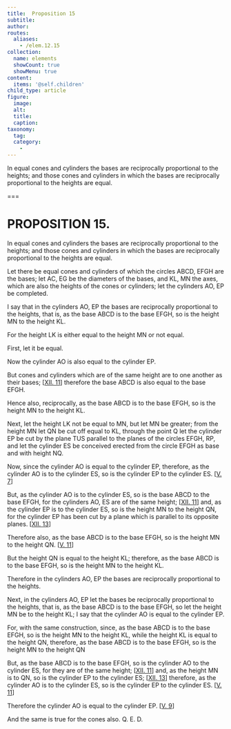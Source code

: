 ```yaml
---
title:  Proposition 15
subtitle: 
author:
routes:
  aliases:
    - /elem.12.15
collection:
  name: elements
  showCount: true
  showMenu: true
content:
  items: '@self.children'
child_type: article
figure:
  image:
  alt:
  title:
  caption:
taxonomy:
  tag:
  category:
    - 
---
```


<p>
       <hi rend="ital">In equal cones and cylinders the bases are reciprocally proportional to the heights; and those cones and cylinders in which the bases are reciprocally proportional to the heights are equal.</hi>
      </p>

===

<h1>PROPOSITION 15.</h1>
<p>
       <span class="ital">In equal cones and cylinders the bases are reciprocally proportional to the heights; and those cones and cylinders in which the bases are reciprocally proportional to the heights are equal.</span>
      </p>

<p>Let there be equal cones and cylinders of which the circles <span class="ital">ABCD</span>, <span class="ital">EFGH</span> are the bases; let <span class="ital">AC</span>, <span class="ital">EG</span> be the diameters of the bases, and <span class="ital">KL</span>, <span class="ital">MN</span> the axes, which are also the heights of the cones or cylinders; let the cylinders <span class="ital">AO</span>, <span class="ital">EP</span> be completed. </p>

<p>I say that in the cylinders <span class="ital">AO</span>, <span class="ital">EP</span> the bases are reciprocally proportional to the heights, that is, as the base <span class="ital">ABCD</span> is to the base <span class="ital">EFGH</span>, so is the height <span class="ital">MN</span> to the height <span class="ital">KL</span>. 
      </p>

<p>For the height <span class="ital">LK</span> is either equal to the height <span class="ital">MN</span> or not equal. </p>

<p>First, let it be equal. </p>

<p>Now the cylinder <span class="ital">AO</span> is also equal to the cylinder <span class="ital">EP</span>. </p>

<p>But cones and cylinders which are of the same height are to one another as their bases; [<a href="/elem.12.11">XII. 11</a>] therefore the base <span class="ital">ABCD</span> is also equal to the base <span class="ital">EFGH</span>. </p>

<p>Hence also, reciprocally, as the base <span class="ital">ABCD</span> is to the base <span class="ital">EFGH</span>, so is the height <span class="ital">MN</span> to the height <span class="ital">KL</span>. </p>

<p>Next, let the height <span class="ital">LK</span> not be equal to <span class="ital">MN</span>, but let <span class="ital">MN</span> be greater; from the height <span class="ital">MN</span> let <span class="ital">QN</span> be cut off equal to <span class="ital">KL</span>, through the point <span class="ital">Q</span> let the cylinder <span class="ital">EP</span> be cut by the plane <span class="ital">TUS</span> parallel to the planes of the circles <span class="ital">EFGH</span>, <span class="ital">RP</span>, <pb n="421"/>and let the cylinder <span class="ital">ES</span> be conceived erected from the circle <span class="ital">EFGH</span> as base and with height <span class="ital">NQ</span>. </p>

<p>Now, since the cylinder <span class="ital">AO</span> is equal to the cylinder <span class="ital">EP</span>, therefore, as the cylinder <span class="ital">AO</span> is to the cylinder <span class="ital">ES</span>, so is the cylinder <span class="ital">EP</span> to the cylinder <span class="ital">ES</span>. [<a href="/elem.5.7">V. 7</a>] </p>

<p>But, as the cylinder <span class="ital">AO</span> is to the cylinder <span class="ital">ES</span>, so is the base <span class="ital">ABCD</span> to the base <span class="ital">EFGH</span>, for the cylinders <span class="ital">AO</span>, <span class="ital">ES</span> are of the same height; [<a href="/elem.12.11">XII. 11</a>] and, as the cylinder <span class="ital">EP</span> is to the cylinder <span class="ital">ES</span>, so is the height <span class="ital">MN</span> to the height <span class="ital">QN</span>, for the cylinder <span class="ital">EP</span> has been cut by a plane which is parallel to its opposite planes. [<a href="/elem.12.13">XII. 13</a>] </p>

<p>Therefore also, as the base <span class="ital">ABCD</span> is to the base <span class="ital">EFGH</span>, so is the height <span class="ital">MN</span> to the height <span class="ital">QN</span>. [<a href="/elem.5.11">V. 11</a>] </p>

<p>But the height <span class="ital">QN</span> is equal to the height <span class="ital">KL</span>; therefore, as the base <span class="ital">ABCD</span> is to the base <span class="ital">EFGH</span>, so is the height <span class="ital">MN</span> to the height <span class="ital">KL</span>. </p>

<p>Therefore in the cylinders <span class="ital">AO</span>, <span class="ital">EP</span> the bases are reciprocally proportional to the heights. </p>

<p>Next, in the cylinders <span class="ital">AO</span>, <span class="ital">EP</span> let the bases be reciprocally proportional to the heights, that is, as the base <span class="ital">ABCD</span> is to the base <span class="ital">EFGH</span>, so let the height <span class="ital">MN</span> be to the height <span class="ital">KL</span>; I say that the cylinder <span class="ital">AO</span> is equal to the cylinder <span class="ital">EP</span>. </p>

<p>For, with the same construction, since, as the base <span class="ital">ABCD</span> is to the base <span class="ital">EFGH</span>, so is the height <span class="ital">MN</span> to the height <span class="ital">KL</span>, while the height <span class="ital">KL</span> is equal to the height <span class="ital">QN</span>, therefore, as the base <span class="ital">ABCD</span> is to the base <span class="ital">EFGH</span>, so is the height <span class="ital">MN</span> to the height <span class="ital">QN</span>
      </p>

<p>But, as the base <span class="ital">ABCD</span> is to the base <span class="ital">EFGH</span>, so is the cylinder <span class="ital">AO</span> to the cylinder <span class="ital">ES</span>, for they are of the same height; [<a href="/elem.12.11">XII. 11</a>] and, as the height <span class="ital">MN</span> is to <span class="ital">QN</span>, so is the cylinder <span class="ital">EP</span> to the cylinder <span class="ital">ES</span>; [<a href="/elem.12.13">XII. 13</a>] therefore, as the cylinder <span class="ital">AO</span> is to the cylinder <span class="ital">ES</span>, so is the cylinder <span class="ital">EP</span> to the cylinder <span class="ital">ES</span>. [<a href="/elem.5.11">V. 11</a>] <pb n="422"/></p>

<p>Therefore the cylinder <span class="ital">AO</span> is equal to the cylinder <span class="ital">EP</span>. [<a href="/elem.5.9">V. 9</a>] </p>

<p>And the same is true for the cones also. Q. E. D.</p>

